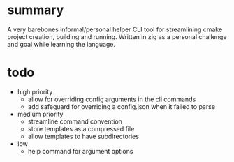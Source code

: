 # summary
A very barebones informal/personal helper CLI tool
for streamlining cmake project creation, building and running.
Written in zig as a personal challenge and goal while learning the language.
# todo
* high priority
    * allow for overriding config arguments in the cli commands
    * add safeguard for overriding a config.json when it failed to parse
* medium priority
    * streamline command convention
    * store templates as a compressed file
    * allow templates to have subdirectories
* low
    * help command for argument options
